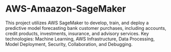 # AWS-Amaazon-SageMaker
This project utilizes AWS SageMaker to develop, train, and deploy a predictive model forecasting bank customer purchases, including accounts, credit products, investments, insurance, and advisory services. Key technologies: Machine Learning, AWS Infrastructure, Data Processing, Model Deployment, Security, Collaboration, and Debugging.
